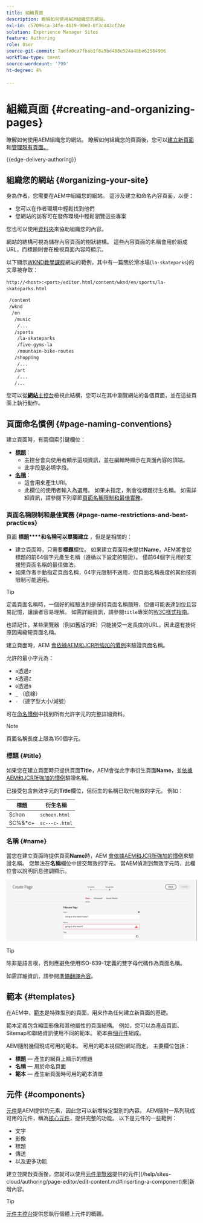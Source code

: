```yaml
---
title: 組織頁面
description: 瞭解如何使用AEM組織您的網站。
exl-id: c57096ca-34fe-4b19-98e0-8f3cd43cf24e
solution: Experience Manager Sites
feature: Authoring
role: User
source-git-commit: 7adfe0ca7fbab1f8a5bd488e524a48be62584966
workflow-type: tm+mt
source-wordcount: '799'
ht-degree: 4%

---
```



# 組織頁面 {#creating-and-organizing-pages}

瞭解如何使用AEM組織您的網站。 瞭解如何組織您的頁面後，您可以[建立新頁面](/help/sites-cloud/authoring/sites-console/creating-pages.md)和[管理現有頁面。](/help/sites-cloud/authoring/sites-console/managing-pages.md)

{{edge-delivery-authoring}}

## 組織您的網站 {#organizing-your-site}

身為作者，您需要在AEM中組織您的網站。 這涉及建立和命名內容頁面，以便：

* 您可以在作者環境中輕鬆找到他們
* 您網站的訪客可在發佈環境中輕鬆瀏覽這些專案

您也可以使用[資料夾](#creating-a-new-folder)來協助組織您的內容。

網站的結構可視為儲存內容頁面的樹狀結構。 這些內容頁面的名稱會用於組成URL，而標題則會在檢視頁面內容時顯示。

以下顯示[WKND教學課程](https://experienceleague.adobe.com/docs/experience-manager-learn/getting-started-wknd-tutorial-develop/overview.html)網站的範例，其中有一篇關於滑冰場(`la-skateparks`)的文章被存取：

`http://<host>:<port>/editor.html/content/wknd/en/sports/la-skateparks.html`

```xml
 /content
 /wknd
  /en
   /music
    /...
   /sports
    /la-skateparks
    /five-gyms-la
    /mountain-bike-routes
   /shopping
    /...
   /art
    /...
   /...
```

您可以從&#x200B;[**網站**&#x200B;主控台](/help/sites-cloud/authoring/sites-console/introduction.md)檢視此結構，您可以在其中瀏覽網站的各個頁面，並在這些頁面上執行動作。

## 頁面命名慣例 {#page-naming-conventions}

建立頁面時，有兩個索引鍵欄位：

* **[標題](#title)**：
   * 主控台會向使用者顯示這項資訊，並在編輯時顯示在頁面內容的頂端。
   * 此字段是必填字段。
* **[名稱](#name)**：
   * 這會用來產生URI。
   * 此欄位的使用者輸入為選用。 如果未指定，則會從標題衍生名稱。 如需詳細資訊，請參閱下列章節[頁面名稱限制和最佳實務](#page-name-restrictions-and-best-practices)。

### 頁面名稱限制和最佳實務 {#page-name-restrictions-and-best-practices}

頁面 **標題****和名稱可以單獨建立** ，但是是相關的：

* 建立頁面時，只需要&#x200B;**標題**&#x200B;欄位。 如果建立頁面時未提供&#x200B;**Name**，AEM將會從標題的前64個字元產生名稱（遵循以下設定的驗證）。 僅前64個字元用於支援短頁面名稱的最佳做法。
* 如果作者手動指定頁面名稱，64字元限制不適用，但頁面名稱長度的其他技術限制可能適用。

>[!TIP]
>
>定義頁面名稱時，一個好的經驗法則是保持頁面名稱簡短，但儘可能表達到位且容易記憶，讓讀者容易理解。 如需詳細資訊，請參閱`title`專案的[W3C樣式指南](https://www.w3.org/Provider/Style/TITLE.html)。
>
>也請記住，某些瀏覽器（例如舊版的IE）只能接受一定長度的URL，因此還有技術原因需縮短頁面名稱。

建立頁面時，AEM [會依據AEM和JCR所強加的慣例](/help/implementing/developing/introduction/naming-conventions.md)來驗證頁面名稱。

允許的最小字元為：

* `a`透過`z`
* `A`透過`Z`
* `0`透過`9`
* `_` （底線）
* `-` （連字型大小/減號）

可在[命名慣例](/help/implementing/developing/introduction/naming-conventions.md)中找到所有允許字元的完整詳細資料。

>[!NOTE]
>
>頁面名稱長度上限為150個字元。

### 標題 {#title}

如果您在建立頁面時只提供頁面&#x200B;**Title**，AEM會從此字串衍生頁面&#x200B;**Name**，並[依據AEM和JCR所強加的慣例](/help/implementing/developing/introduction/naming-conventions.md)驗證名稱。

已接受包含無效字元的&#x200B;**Title**&#x200B;欄位，但衍生的名稱已取代無效的字元。 例如：

| 標題 | 衍生名稱 |
|---|---|
| Schon | `schoen.html` |
| SC%&amp;&#42;c+ | `sc---c-.html` |

### 名稱 {#name}

當您在建立頁面時提供頁面&#x200B;**Name**&#x200B;時，AEM [會依據AEM和JCR所強加的慣例](/help/implementing/developing/introduction/naming-conventions.md)來驗證名稱。 您無法在&#x200B;**名稱**&#x200B;欄位中提交無效的字元。 當AEM偵測到無效字元時，此欄位會以說明訊息強調顯示。

![輸入無效頁面名稱的範例](/help/sites-cloud/authoring/assets/organizing-invalid-name.png)

>[!TIP]
>
>除非是語言根，否則應避免使用ISO-639-1定義的雙字母代碼作為頁面名稱。
>
>如需詳細資訊，請參閱[準備翻譯內容](/help/sites-cloud/administering/translation/preparation.md)。

## 範本 {#templates}

在AEM中，[範本](/help/sites-cloud/authoring/page-editor/templates.md)是特殊型別的頁面，用來作為任何建立新頁面的基礎。

範本定義包含縮圖影像和其他屬性的頁面結構。 例如，您可以為產品頁面、Sitemap和聯絡資訊使用不同的範本。 範本由[個元件](#components)組成。

AEM隨附幾個現成可用的範本。 可用的範本視個別網站而定。 主要欄位包括：

* **標題** — 產生的網頁上顯示的標題
* **名稱** — 用於命名頁面
* **範本** — 產生新頁面時可用的範本清單

## 元件 {#components}

[元件](/help/implementing/developing/components/overview.md)是AEM提供的元素，因此您可以新增特定型別的內容。 AEM隨附一系列現成可用的元件，稱為[核心元件](/help/implementing/developing/components/overview.md#core-components)，提供完整的功能。 以下是元件的一些範例：

* 文字
* 影像
* 標題
* 傳送
* 以及更多功能

建立並開啟頁面後，您就可以使用[元件瀏覽器](/help/sites-cloud/authoring/page-editor/editor-side-panel.md#components-browser)提供的元件](/help/sites-cloud/authoring/page-editor/edit-content.md#inserting-a-component)來[新增內容。

>[!TIP]
>
>[元件主控台](/help/sites-cloud/authoring/components-console.md)提供您執行個體上元件的概觀。
